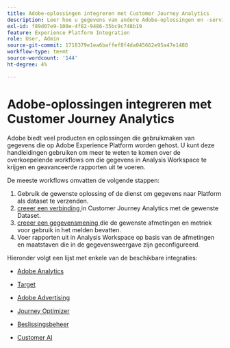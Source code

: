```yaml
---
title: Adobe-oplossingen integreren met Customer Journey Analytics
description: Leer hoe u gegevens van andere Adobe-oplossingen en -services kunt integreren.
exl-id: f89d07e9-100e-4f82-9486-35bc9c748b19
feature: Experience Platform Integration
role: User, Admin
source-git-commit: 1718379e1ea6baffef8f4da045662e95a47e1480
workflow-type: tm+mt
source-wordcount: '144'
ht-degree: 4%

---
```


# Adobe-oplossingen integreren met Customer Journey Analytics

Adobe biedt veel producten en oplossingen die gebruikmaken van gegevens die op Adobe Experience Platform worden gehost. U kunt deze handleidingen gebruiken om meer te weten te komen over de overkoepelende workflows om die gegevens in Analysis Workspace te krijgen en geavanceerde rapporten uit te voeren.

De meeste workflows omvatten de volgende stappen:

1. Gebruik de gewenste oplossing of de dienst om gegevens naar Platform als dataset te verzenden.
2. [ creeer een verbinding ](/help/connections/create-connection.md) in Customer Journey Analytics met de gewenste Dataset.
3. [ creeer een gegevensmening ](/help/data-views/create-dataview.md) die de gewenste afmetingen en metriek voor gebruik in het melden bevatten.
4. Voer rapporten uit in Analysis Workspace op basis van de afmetingen en maatstaven die in de gegevensweergave zijn geconfigureerd.

Hieronder volgt een lijst met enkele van de beschikbare integraties:

* [Adobe Analytics](/help/integrations/aa.md)

* [Target](/help/integrations/at.md)

* [Adobe Advertising](/help/integrations/advertising.md)

* [Journey Optimizer](/help/integrations/ajo.md)

* [Beslissingsbeheer](/help/integrations/ajo-od.md)

* [Customer AI](/help/integrations/customer-ai.md)
